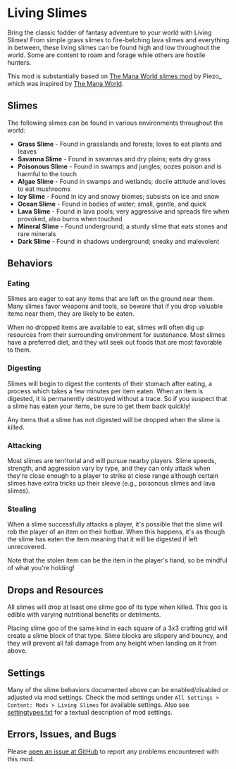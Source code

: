 # Living Slimes

Bring the classic fodder of fantasy adventure to your world with Living Slimes! From simple grass slimes to fire-belching lava slimes and everything in between, these living slimes can be found high and low throughout the world. Some are content to roam and forage while others are hostile hunters.

This mod is substantially based on [The Mana World slimes mod](https://github.com/mt-historical/tmw_slimes) by Piezo_ which was inspired by [The Mana World](https://themanaworld.org/).

## Slimes

The following slimes can be found in various environments throughout the world:

- **Grass Slime** - Found in grasslands and forests; loves to eat plants and leaves
- **Savanna Slime** - Found in savannas and dry plains; eats dry grass
- **Poisonous Slime** - Found in swamps and jungles; oozes poison and is harmful to the touch
- **Algae Slime** - Found in swamps and wetlands; docile attitude and loves to eat mushrooms
- **Icy Slime** - Found in icy and snowy biomes; subsists on ice and snow
- **Ocean Slime** - Found in bodies of water; small, gentle, and quick
- **Lava Slime** - Found in lava pools; very aggressive and spreads fire when provoked, also burns when touched
- **Mineral Slime** - Found underground; a sturdy slime that eats stones and rare minerals
- **Dark Slime** - Found in shadows underground; sneaky and malevolent

## Behaviors

### Eating

Slimes are eager to eat any items that are left on the ground near them. Many slimes favor weapons and tools, so beware that if you drop valuable items near them, they are likely to be eaten.

When no dropped items are available to eat, slimes will often dig up resources from their surrounding environment for sustenance. Most slimes have a preferred diet, and they will seek out foods that are most favorable to them.

### Digesting

Slimes will begin to digest the contents of their stomach after eating, a process which takes a few minutes per item eaten. When an item is digested, it is permanently destroyed without a trace. So if you suspect that a slime has eaten your items, be sure to get them back quickly!

Any items that a slime has not digested will be dropped when the slime is killed.

### Attacking

Most slimes are territorial and will pursue nearby players. Slime speeds, strength, and aggression vary by type, and they can only attack when they're close enough to a player to strike at close range although certain slimes have extra tricks up their sleeve (e.g., poisonous slimes and lava slimes).

### Stealing

When a slime successfully attacks a player, it's possible that the slime will rob the player of an item on their hotbar. When this happens, it's as though the slime has eaten the item meaning that it will be digested if left unrecovered.

Note that the stolen item can be the item in the player's hand, so be mindful of what you're holding!

## Drops and Resources

All slimes will drop at least one slime goo of its type when killed. This goo is edible with varying nutritional benefits or detriments.

Placing slime goo of the same kind in each square of a 3x3 crafting grid will create a slime block of that type. Slime blocks are slippery and bouncy, and they will prevent all fall damage from any height when landing on it from above.

## Settings

Many of the slime behaviors documented above can be enabled/disabled or adjusted via mod settings. Check the mod settings under `All Settings > Content: Mods > Living Slimes` for available settings. Also see [settingtypes.txt](https://github.com/EmptyStar/livingslimes/tree/main/settingtypes.txt) for a textual description of mod settings.

## Errors, Issues, and Bugs

Please [open an issue at GitHub](https://github.com/EmptyStar/livingslimes/issues/new) to report any problems encountered with this mod.